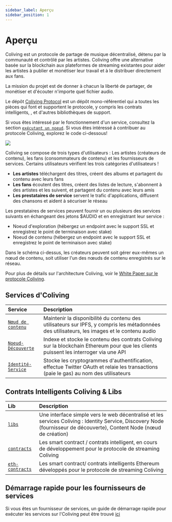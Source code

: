```yaml
---
sidebar_label: Aperçu
sidebar_position: 1
---
```


# Aperçu

Coliving est un protocole de partage de musique décentralisé, détenu par la communauté et contrôlé par les artistes. Coliving offre une alternative basée sur la blockchain aux plateformes de streaming existantes pour aider les artistes à publier et monétiser leur travail et à le distribuer directement aux fans.

La mission du projet est de donner à chacun la liberté de partager, de monétiser et d'écouter n'importe quel fichier audio.

Le dépôt [Coliving Protocol](https://github.com/AudiusProject/-protocol) est un dépôt mono-référentiel qui a toutes les pièces qui font et supportent le protocole, y compris les contrats intelligents, , et d'autres bibliothèques de support.

Si vous êtes intéressé par le fonctionnement d'un service, consultez la section [`exécutant un noeud`](../token/running-a-node/introduction.md). Si vous êtes intéressé à contribuer au protocole Coliving, explorez le code ci-dessous!

![](/img/architecture.png)

Coliving se compose de trois types d'utilisateurs : Les artistes (créateurs de contenu), les fans (consommateurs de contenu) et les fournisseurs de services. Certains utilisateurs vérifient les trois catégories d'utilisateurs !

* **Les artistes** téléchargent des titres, créent des albums et partagent du contenu avec leurs fans
* **Les fans** écoutent des titres, créent des listes de lecture, s'abonnent à des artistes et les suivent, et partagent du contenu avec leurs amis
* **Les prestataires de service** servent le trafic d'applications, diffusent des chansons et aident à sécuriser le réseau

Les prestataires de services peuvent fournir un ou plusieurs des services suivants en échangeant des jetons $AUDIO et en enregistrant leur service :

* Noeud d'exploration \(hébergez un endpoint avec le support SSL et enregistrez le point de terminaison avec stake\)
* Noeud de contenu \(hébergez un endpoint avec le support SSL et enregistrez le point de terminaison avec stake\)

Dans le schéma ci-dessus, les créateurs peuvent soit gérer eux-mêmes un nœud de contenu, soit utiliser l'un des nœuds de contenu enregistrés sur le réseau.

Pour plus de détails sur l'architecture Coliving, voir le [ White Paper sur le protocole Coliving](whitepaper.md).

## Services d'Coliving

| Service                                                                                               | Description                                                                                                                                 |
|:----------------------------------------------------------------------------------------------------- |:------------------------------------------------------------------------------------------------------------------------------------------- |
| [`Nœud de contenu`](https://github.com/AudiusProject/-protocol/tree/master/network-node)        | Maintenir la disponibilité du contenu des utilisateurs sur IPFS, y compris les métadonnées des utilisateurs, les images et le contenu audio |
| [`Noeud-Découverte`](https://github.com/AudiusProject/-protocol/tree/master/discovery-node) | Indexe et stocke le contenu des contrats Coliving sur la blockchain Ethereum pour que les clients puissent les interroger via une API         |
| [`Identité-Service`](https://github.com/AudiusProject/-protocol/tree/master/identity-service)   | Stocke les cryptogrammes d'authentification, effectue Twitter OAuth et relaie les transactions (paie le gas) au nom des utilisateurs        |

## Contrats Intelligents Coliving & Libs

| Lib                                                                                           | Description                                                                                                                                                          |
|:--------------------------------------------------------------------------------------------- |:-------------------------------------------------------------------------------------------------------------------------------------------------------------------- |
| [`libs`](https://github.com/AudiusProject/-protocol/tree/master/libs)                   | Une interface simple vers le web décentralisé et les services Coliving : Identity Service, Discovery Node (fournisseur de découverte), Content Node (nœud de création) |
| [`contracts`](https://github.com/AudiusProject/-protocol/tree/master/contracts)         | Les smart contract / contrats intelligent, en cours de développement pour le protocole de streaming Coliving                                                           |
| [`eth-contracts`](https://github.com/AudiusProject/-protocol/tree/master/eth-contracts) | Les smart contract/ contrats intelligents Ethereum développés pour le protocole de streaming Coliving                                                                  |

## Démarrage rapide pour les fournisseurs de services

Si vous êtes un fournisseur de services, un guide de démarrage rapide pour exécuter les services sur l'Coliving peut être trouvé [ici](../token/running-a-node/introduction.md)
